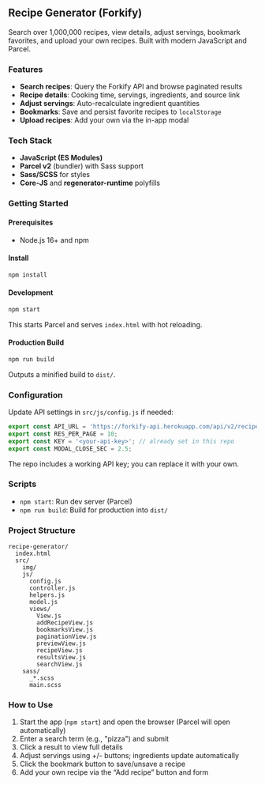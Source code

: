 ## Recipe Generator (Forkify)

Search over 1,000,000 recipes, view details, adjust servings, bookmark favorites, and upload your own recipes. Built with modern JavaScript and Parcel.

### Features

- **Search recipes**: Query the Forkify API and browse paginated results
- **Recipe details**: Cooking time, servings, ingredients, and source link
- **Adjust servings**: Auto-recalculate ingredient quantities
- **Bookmarks**: Save and persist favorite recipes to `localStorage`
- **Upload recipes**: Add your own via the in-app modal

### Tech Stack

- **JavaScript (ES Modules)**
- **Parcel v2** (bundler) with Sass support
- **Sass/SCSS** for styles
- **Core‑JS** and **regenerator-runtime** polyfills

### Getting Started

#### Prerequisites

- Node.js 16+ and npm

#### Install

```bash
npm install
```

#### Development

```bash
npm start
```

This starts Parcel and serves `index.html` with hot reloading.

#### Production Build

```bash
npm run build
```

Outputs a minified build to `dist/`.

### Configuration

Update API settings in `src/js/config.js` if needed:

```js
export const API_URL = 'https://forkify-api.herokuapp.com/api/v2/recipes/';
export const RES_PER_PAGE = 10;
export const KEY = '<your-api-key>'; // already set in this repo
export const MODAL_CLOSE_SEC = 2.5;
```

The repo includes a working API key; you can replace it with your own.

### Scripts

- `npm start`: Run dev server (Parcel)
- `npm run build`: Build for production into `dist/`

### Project Structure

```
recipe-generator/
  index.html
  src/
    img/
    js/
      config.js
      controller.js
      helpers.js
      model.js
      views/
        View.js
        addRecipeView.js
        bookmarksView.js
        paginationView.js
        previewView.js
        recipeView.js
        resultsView.js
        searchView.js
    sass/
      _*.scss
      main.scss
```

### How to Use

1. Start the app (`npm start`) and open the browser (Parcel will open automatically)
2. Enter a search term (e.g., "pizza") and submit
3. Click a result to view full details
4. Adjust servings using +/- buttons; ingredients update automatically
5. Click the bookmark button to save/unsave a recipe
6. Add your own recipe via the “Add recipe” button and form
